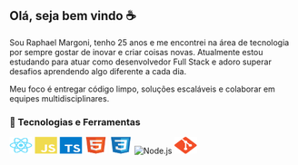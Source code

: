  ## Olá, seja bem vindo ☕

Sou Raphael Margoni, tenho 25 anos e me encontrei na área de tecnologia por sempre gostar de inovar e criar coisas novas. Atualmente estou estudando para atuar como desenvolvedor Full Stack e adoro superar desafios aprendendo algo diferente a cada dia.

Meu foco é entregar código limpo, soluções escaláveis e colaborar em equipes multidisciplinares.

### 🚀 Tecnologias e Ferramentas

<div align="left">
  <img src="https://raw.githubusercontent.com/devicons/devicon/master/icons/react/react-original.svg" alt="React" width="40" height="30"/>
  <img src="https://raw.githubusercontent.com/devicons/devicon/master/icons/javascript/javascript-plain.svg" alt="JavaScript" width="40" height="30"/>
  <img src="https://raw.githubusercontent.com/devicons/devicon/master/icons/typescript/typescript-original.svg" alt="TypeScript" width="40" height="30"/>
  <img src="https://raw.githubusercontent.com/devicons/devicon/master/icons/html5/html5-original.svg" alt="HTML5" width="40" height="30"/>
  <img src="https://raw.githubusercontent.com/devicons/devicon/master/icons/css3/css3-original.svg" alt="CSS3" width="40" height="30"/>
  <img src="https://cdn.worldvectorlogo.com/logos/nodejs-icon.svg" alt="Node.js" width="40" height="30"/>
  <img src="https://raw.githubusercontent.com/devicons/devicon/master/icons/git/git-original.svg" alt="Git" width="40" height="30"/>
</div>


